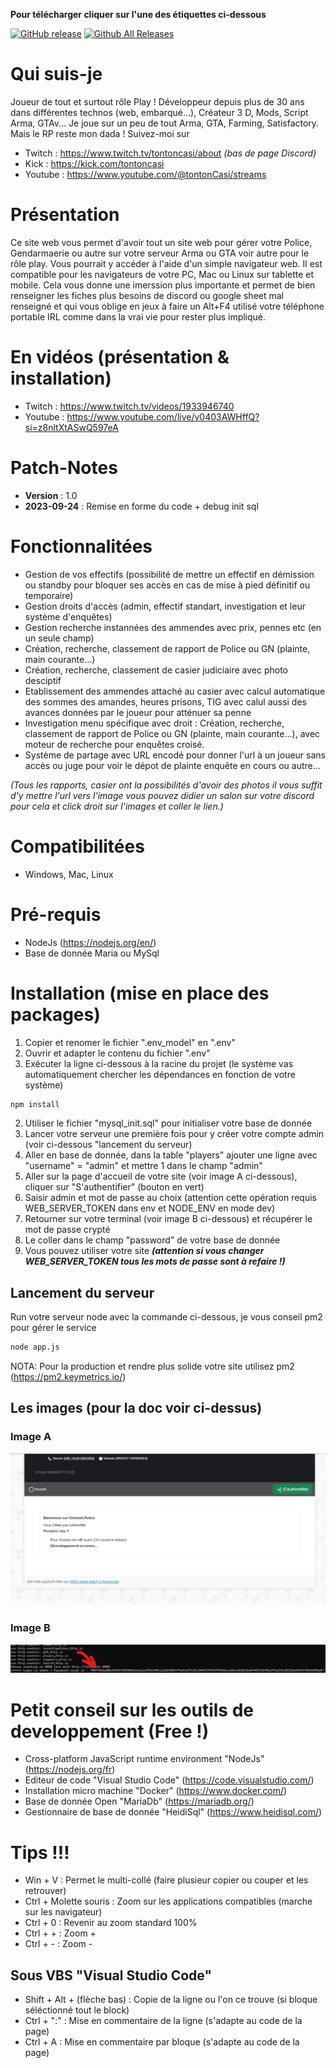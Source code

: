 **Pour télécharger cliquer sur l'une des étiquettes ci-dessous**

[![GitHub release](https://img.shields.io/github/v/release/Casimodo/police_rp.svg)](https://github.com/Casimodo/police_rp/releases)
[![Github All Releases](https://img.shields.io/github/downloads/Casimodo/police_rp/total.svg)](https://github.com/Casimodo/police_rp/releases)

# Qui suis-je
  Joueur de tout et surtout rôle Play ! Développeur depuis plus de 30 ans dans différentes technos (web, embarqué...), Créateur 3 D, Mods, Script Arma, GTAv... Je joue sur un peu de tout Arma, GTA, Farming, Satisfactory. Mais le RP reste mon dada ! 
  Suivez-moi sur 
  - Twitch : https://www.twitch.tv/tontoncasi/about *(bas de page Discord)*
  - Kick : https://kick.com/tontoncasi
  - Youtube : https://www.youtube.com/@tontonCasi/streams

# Présentation
  Ce site web vous permet d'avoir tout un site web pour gérer votre Police, Gendarmaerie ou autre sur votre serveur Arma ou GTA voir autre pour le rôle play. Vous pourrait y accéder à l'aide d'un simple navigateur web. Il est compatible pour les navigateurs de votre PC, Mac ou Linux sur tablette et mobile. Cela vous donne une imerssion plus importante et permet de bien renseigner les fiches plus besoins de discord ou google sheet mal renseigné et qui vous oblige en jeux à faire un Alt+F4 utilisé votre téléphone portable IRL comme dans la vrai vie pour rester plus impliqué.

  # En vidéos (présentation & installation)
  - Twitch : https://www.twitch.tv/videos/1933946740
  - Youtube : https://www.youtube.com/live/v0403AWHffQ?si=z8nltXtASwQ597eA


# Patch-Notes
- **Version** : 1.0
- **2023-09-24** : Remise en forme du code + debug init sql

# Fonctionnalitées
- Gestion de vos effectifs (possibilité de mettre un effectif en démission ou standby pour bloquer ses accès en cas de mise à pied définitif ou temporaire)
- Gestion droits d'accès (admin, effectif standart, investigation et leur système d'enquêtes)
- Gestion recherche instannées des ammendes avec prix, pennes etc (en un seule champ)
- Création, recherche, classement de rapport de Police ou GN (plainte, main courante...)
- Création, recherche, classement de casier judiciaire avec photo desciptif
- Etablissement des ammendes attaché au casier avec calcul automatique des sommes des amandes, heures prisons, TIG avec calul aussi des avances données par le joueur pour atténuer sa penne
- Investigation menu spécifique avec droit : Création, recherche, classement de rapport de Police ou GN (plainte, main courante...), avec moteur de recherche pour enquêtes croisé.
- Système de partage avec URL encodé pour donner l'url à un joueur sans accès ou juge pour voir le dépot de plainte enquête en cours ou autre...

*(Tous les rapports, casier ont la possibilités d'avoir des photos il vous suffit d'y mettre l'url vers l'image vous pouvez didier un salon sur votre discord pour cela et click droit sur l'images et coller le lien.)*

# Compatibilitées
- Windows, Mac, Linux

# Pré-requis
- NodeJs (https://nodejs.org/en/)
- Base de donnée Maria ou MySql

# Installation (mise en place des packages)
1. Copier et renomer le fichier ".env_model" en ".env"
2. Ouvrir et adapter le contenu du fichier ".env"
3. Exécuter la ligne ci-dessous à la racine du projet (le système vas automatiquement chercher les dépendances en fonction de votre système)
```cmd
npm install
```
2. Utiliser le fichier "mysql_init.sql" pour initialiser votre base de donnée
5. Lancer votre serveur une première fois pour y créer votre compte admin (voir ci-dessous "lancement du serveur)
6. Aller en base de donnée, dans la table "players" ajouter une ligne avec "username" = "admin" et mettre 1 dans le champ "admin"
7. Aller sur la page d'accueil de votre site (voir image A ci-dessous), cliquer sur "S'authentifier" (bouton en vert)
8. Saisir admin et mot de passe au choix (attention cette opération requis WEB_SERVER_TOKEN dans env et NODE_ENV en mode dev)
9. Retourner sur votre terminal (voir image B ci-dessous) et récupérer le mot de passe crypté
10. Le coller dans le champ "password" de votre base de donnée
11. Vous pouvez utiliser votre site ***(attention si vous changer WEB_SERVER_TOKEN tous les mots de passe sont à refaire !)***

## Lancement du serveur
Run votre serveur node avec la commande ci-dessous, je vous conseil pm2 pour gérer le service
  ```cmd
  node app.js
  ```
NOTA: Pour la production et rendre plus solide votre site utilisez pm2 (https://pm2.keymetrics.io/)

## Les images (pour la doc voir ci-dessus)

### Image A
![image A](https://github.com/Casimodo/police_rp/blob/main/imageA.jpg?raw=true)

### Image B
![image B](https://github.com/Casimodo/police_rp/blob/main/imageB.jpg?raw=true)

# Petit conseil sur les outils de developpement (Free !)
- Cross-platform JavaScript runtime environment "NodeJs" (https://nodejs.org/fr)
- Editeur de code "Visual Studio Code" (https://code.visualstudio.com/)
- Installation micro machine "Docker" (https://www.docker.com/)
- Base de donnée Open "MariaDb" (https://mariadb.org/)
- Gestionnaire de base de donnée "HeidiSql" (https://www.heidisql.com/)

# Tips !!!
- Win + V : Permet le multi-collé (faire plusieur copier ou couper et les retrouver)
- Ctrl + Molette souris : Zoom sur les applications compatibles (marche sur les navigateur)
- Ctrl + 0 : Revenir au zoom standard 100%
- Ctrl + + : Zoom +
- Ctrl + - : Zoom -

## Sous VBS "Visual Studio Code"
- Shift + Alt + (flèche bas) : Copie de la ligne ou l'on ce trouve (si bloque séléctionné tout le block)
- Ctrl + ":" : Mise en commentaire de la ligne (s'adapte au code de la page)
- Ctrl + A : Mise en commentaire par bloque (s'adapte au code de la page)
